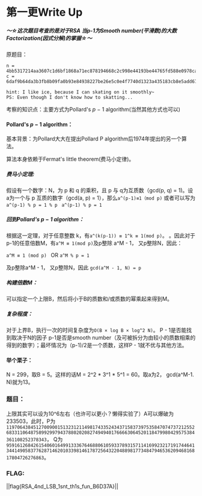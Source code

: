# 第一更Write Up

##### ～☆这次题目考查的是对于RSA 当p-1为Smooth number(平滑数)的大数Factorization(因式分解)的掌握☆～

原题目：
```
n = 4bb5317214aa3607c1d6bf1868a71ec878194668c2c998e44193be44765fd588e0978ca23309d0edabb2ee9cd815f7d759abc0a9b13427e6081a565ed1818a16a9aa8b90a6f015bf994e5311f4a79bee90aacc94ef74b8b52c1376c5e57c66faeb4bfab99c6222338bd0483aa93614b0285584af051b0adc42377a49bc817ba0
c = 6daf9b64da3b3fb8b09fa0b93e84938227be26e5c0e4f7740d1323a435183cb8e5add670c0e8c60e268a604093b92a0aa2335aa7a59a6a995215601bad43558a8fb647d9ea24f95d6c67ba7112c7ac6e946e2b9c62440f1e437713afcd46f93d8253837608a545c92435067f999f5f79c8be08177d5b6ff55304101c8a333174

hint: I like ice, because I can skating on it smoothly~
PS: Even though I don't know how to skatting...
```

考察的知识点：主要方式为Pollard's *p* − 1 algorithm(当然其他方式也可以)

#### Pollard's *p* − 1 algorithm：

基本背景：为Pollard大大在提出Pollard P algorithm后1974年提出的另一个算法。

算法本身依赖于Fermat's little theorem(费马小定律)。

##### 费马小定理:

假设有一个数字：N，为 p 和 q 的乘积，且 p 与 q为互质数（gcd(p, q) = 1)。设a为一个与 p 互质的数字（gcd(a, p) = 1），那么```a^(p-1)≡1（mod p)``` 或者可以写为```a^(p-1) % p = 1 % p ``` ```a^(p-1) % p = 1 ```

##### 回到Pollard's *p* − 1 algorithm：

根据这一定理，对于任意整数 k，有```a^(k(p-1)) ≡ 1^k ≡ 1(mod p)```。 。因此对于 p-1的任意倍数M，有```a^M ≡ 1(mod p)```及p整除 a^M - 1， 又p整除N，因此：

```a^M ≡ 1 (mod p) ``` OR ```a^M % p = 1 ```

及p整除a^M - 1， 又p整除N，因此 ```gcd(a^M - 1, N) = p```

##### 构建倍数M：

可以指定一个上限B，然后将小于B的质数和/或质数的幂乘起来得到M。

##### 复杂程度：

对于上界B，执行一次的时间复杂度为```O(B × log B × log^2 N)```。 P - 1是否能找到取决于N的因子 p-1是否是smooth number（及可被拆分为由较小的质数相乘的得到的数字）；最坏情况为（p-1)/2是一个质数，这样P - 1就不优与其他方法。

#### 举个栗子：

N = 299，取B = 5。这样的话M = 2^2 * 3^1 * 5^1 = 60。取a为2， gcd(a^M-1. N)就为13。

### 题目：

上限其实可以设为10^6左右（也许可以更小？懒得实验了）A可以爆破为233503，此时，P为```11970643845127009001513231211498174335243437158373975358470747372125526833110648758992997943788020208274949401766663064520118479980429575384361108252378343```， Q为```9591612684261540601649913336764688061059337893157114169923217191744641344149058377628714620103398146178725643220488981773484794653620946816817804726276863```。

### FLAG:

||flag{RSA_4nd_LSB_1snt_th1s_fun_B6D37A}||
